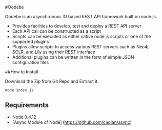 #Oodebe

Oodebe is an asynchronous IO based REST API framework built on node.js.


* Provides facilities to develop, test and deploy a REST API server
* Each API call can be constructed as a script
* Scripts can be executed as either native node.js scripts or one of the supported plugins
* Plugins allow scripts to access various REST servers such as Neo4j, SOLR, and Lily using their REST interface
* Additional plugins can be written in the form of simple JSON configuration files

##How to Install

 Download the Zip from Git Repo and Extract it. 
   
   
    node index.js
    
## Requirements

* Node 0.4.12
* [Async Module of Node] (https://github.com/caolan/async)

